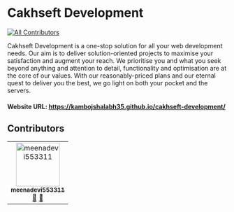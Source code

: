# Cakhseft Development
<!-- ALL-CONTRIBUTORS-BADGE:START - Do not remove or modify this section -->
[![All Contributors](https://img.shields.io/badge/all_contributors-1-orange.svg?style=flat-square)](#contributors-)
<!-- ALL-CONTRIBUTORS-BADGE:END -->

Cakhseft Development is a one-stop solution for all your web development needs. Our aim is to deliver solution-oriented projects to maximise your satisfaction and augment your reach. We prioritise you and what you seek beyond anything and attention to detail, functionality and optimisation are at the core of our values. With our reasonably-priced plans and our eternal quest to deliver you the best, we go light on both your pocket and the servers.

#### Website URL: https://kambojshalabh35.github.io/cakhseft-development/

## Contributors

<!-- ALL-CONTRIBUTORS-LIST:START - Do not remove or modify this section -->
<!-- prettier-ignore-start -->
<!-- markdownlint-disable -->
<table>
  <tbody>
    <tr>
      <td align="center"><a href="https://github.com/meenadevi553311"><img src="https://avatars.githubusercontent.com/u/114795524?v=4?s=100" width="100px;" alt="meenadevi553311"/><br /><sub><b>meenadevi553311</b></sub></a><br /><a href="#design-meenadevi553311" title="Design">🎨</a> <a href="https://github.com/kambojshalabh35/cakhseft-development/commits?author=meenadevi553311" title="Documentation">📖</a></td>
    </tr>
  </tbody>
  <tfoot>
    
  </tfoot>
</table>

<!-- markdownlint-restore -->
<!-- prettier-ignore-end -->

<!-- ALL-CONTRIBUTORS-LIST:END -->
<!-- prettier-ignore-start -->
<!-- markdownlint-disable -->

<!-- markdownlint-restore -->
<!-- prettier-ignore-end -->

<!-- ALL-CONTRIBUTORS-LIST:END -->
